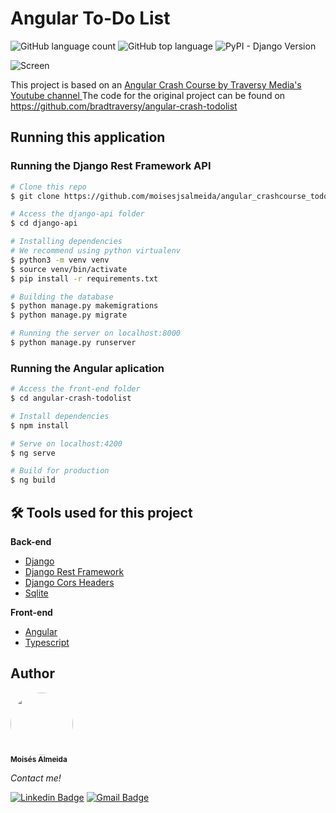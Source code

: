 # Angular To-Do List

![GitHub language count](https://img.shields.io/github/languages/count/moisesjsalmeida/angular_crashcourse_todolist) ![GitHub top language](https://img.shields.io/github/languages/top/moisesjsalmeida/angular_crashcourse_todolist) ![PyPI - Django Version](https://img.shields.io/pypi/djversions/djangorestframework)


![Screen](https://github.com/moisesjsalmeida/angular_crashcourse_todolist/blob/main/screen.gif)

This project is based on an [Angular Crash Course by Traversy Media's Youtube channel ](https://youtu.be/Fdf5aTYRW0E)
The code for the original project can be found on https://github.com/bradtraversy/angular-crash-todolist

## Running this application

### Running the Django Rest Framework API

```bash
# Clone this repo
$ git clone https://github.com/moisesjsalmeida/angular_crashcourse_todolist.git

# Access the django-api folder
$ cd django-api

# Installing dependencies
# We recommend using python virtualenv
$ python3 -m venv venv
$ source venv/bin/activate
$ pip install -r requirements.txt

# Building the database
$ python manage.py makemigrations
$ python manage.py migrate

# Running the server on localhost:8000
$ python manage.py runserver
```

### Running the Angular aplication

```bash
# Access the front-end folder
$ cd angular-crash-todolist

# Install dependencies
$ npm install

# Serve on localhost:4200
$ ng serve

# Build for production
$ ng build
```

## 🛠 Tools used for this project

**Back-end**

-   [Django](https://www.djangoproject.com/)
-   [Django Rest Framework](https://www.django-rest-framework.org/)
-   [Django Cors Headers](https://pypi.org/project/django-cors-headers/)
-   [Sqlite](https://www.sqlite.org/index.html)

**Front-end**

-   [Angular](https://angular.io/)
-   [Typescript](https://www.typescriptlang.org/)

## Author

 <img style="border-radius: 50%;" src="https://avatars1.githubusercontent.com/u/34729824?s=400&u=49e597a00f41435cd1546077ed4b1f691359a2b9&v=4" width="100px;" />
 <br />
 <sub><b>Moisés Almeida</b></sub>


_Contact me!_

[![Linkedin Badge](https://img.shields.io/badge/-Moises-blue?style=flat-square&logo=Linkedin&logoColor=white&link=https://www.linkedin.com/in/tgmarinho/)](https://www.linkedin.com/in/moisesjsalmeida/) [![Gmail Badge](https://img.shields.io/badge/-moisesjsalmeida@gmail.com-c14438?style=flat-square&logo=Gmail&logoColor=white&link=mailto:moisesjsalmeida@gmail.com)](mailto:moisesjsalmeida@gmail.com)
